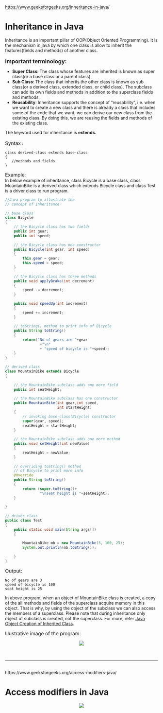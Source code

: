 https://www.geeksforgeeks.org/inheritance-in-java/

# Inheritance in Java

Inheritance is an important pillar of OOP(Object Oriented Programming). It is the mechanism in java by which one class is allow to inherit the features(fields and methods) of another class.</br></br>
<font size = 4><b>Important terminology:</b></font>

- <b>Super Class</b>: The class whose features are inherited is known as super class(or a base class or a parent class).
- <b>Sub Class</b>: The class that inherits the other class is known as sub class(or a derived class, extended class, or child class). The subclass can add its own fields and methods in addition to the superclass fields and methods.
- <b>Reusability</b>: Inheritance supports the concept of “reusability”, i.e. when we want to create a new class and there is already a class that includes some of the code that we want, we can derive our new class from the existing class. By doing this, we are reusing the fields and methods of the existing class.

The keyword used for inheritance is <b>extends.</b></br></br>
<font size = 3>Syntax</font> :
```
class derived-class extends base-class  
{  
   //methods and fields  
}  
```

<font size = 3>Example</font>: </br>In below example of inheritance, class Bicycle is a base class, class MountainBike is a derived class which extends Bicycle class and class Test is a driver class to run program.

```java
//Java program to illustrate the  
// concept of inheritance 
  
// base class 
class Bicycle  
{ 
    // the Bicycle class has two fields 
    public int gear; 
    public int speed; 
          
    // the Bicycle class has one constructor 
    public Bicycle(int gear, int speed) 
    { 
        this.gear = gear; 
        this.speed = speed; 
    } 
          
    // the Bicycle class has three methods 
    public void applyBrake(int decrement) 
    { 
        speed -= decrement; 
    } 
          
    public void speedUp(int increment) 
    { 
        speed += increment; 
    } 
      
    // toString() method to print info of Bicycle 
    public String toString()  
    { 
        return("No of gears are "+gear 
                +"\n"
                + "speed of bicycle is "+speed); 
    }  
} 
  
// derived class 
class MountainBike extends Bicycle  
{ 
      
    // the MountainBike subclass adds one more field 
    public int seatHeight; 
  
    // the MountainBike subclass has one constructor 
    public MountainBike(int gear,int speed, 
                        int startHeight) 
    { 
        // invoking base-class(Bicycle) constructor 
        super(gear, speed); 
        seatHeight = startHeight; 
    }  
          
    // the MountainBike subclass adds one more method 
    public void setHeight(int newValue) 
    { 
        seatHeight = newValue; 
    }  
      
    // overriding toString() method 
    // of Bicycle to print more info 
    @Override
    public String toString() 
    { 
        return (super.toString()+ 
                "\nseat height is "+seatHeight); 
    } 
      
} 
  
// driver class 
public class Test  
{ 
    public static void main(String args[])  
    { 
          
        MountainBike mb = new MountainBike(3, 100, 25); 
        System.out.println(mb.toString()); 
              
    } 
} 
```
<font size = 3>Output:</font>

```
No of gears are 3
speed of bicycle is 100
seat height is 25
```
In above program, when an object of MountainBike class is created, a copy of the all methods and fields of the superclass acquire memory in this object. That is why, by using the object of the subclass we can also access the members of a superclass.
Please note that during inheritance only object of subclass is created, not the superclass. For more, refer [Java Object Creation of Inherited Class](https://www.geeksforgeeks.org/gfact-52-java-object-creation-of-inherited-classes/).

<font size = 3>Illustrative image of the program:</font>
<center><img src = "https://media.geeksforgeeks.org/wp-content/uploads/inheritence1.png"></center>
</br>
</br>

___
</br>
https://www.geeksforgeeks.org/access-modifiers-java/

# Access modifiers in Java

<center><img src ="https://media.geeksforgeeks.org/wp-content/cdn-uploads/Access-Modifiers-in-Java.png"></center>

</br>
</br>